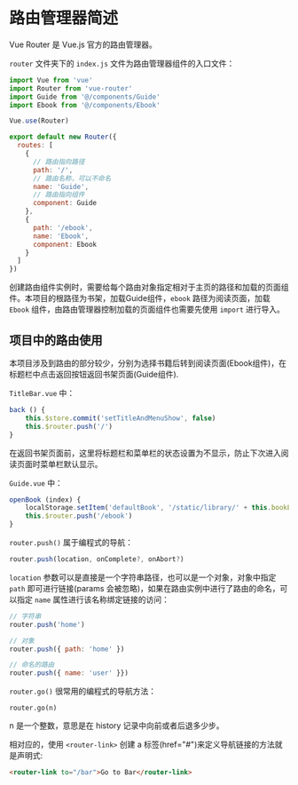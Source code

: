 # 路由管理器简述

Vue Router 是 Vue.js 官方的路由管理器。

`router` 文件夹下的 `index.js` 文件为路由管理器组件的入口文件：

```javascript
import Vue from 'vue'
import Router from 'vue-router'
import Guide from '@/components/Guide'
import Ebook from '@/components/Ebook'

Vue.use(Router)

export default new Router({
  routes: [
    {
      // 路由指向路径
      path: '/',
      // 路由名称，可以不命名
      name: 'Guide',
      // 路由指向组件
      component: Guide
    },
    {
      path: '/ebook',
      name: 'Ebook',
      component: Ebook
    }
  ]
})
```

创建路由组件实例时，需要给每个路由对象指定相对于主页的路径和加载的页面组件。本项目的根路径为书架，加载Guide组件，`ebook` 路径为阅读页面，加载 `Ebook` 组件，由路由管理器控制加载的页面组件也需要先使用 `import` 进行导入。

## 项目中的路由使用

本项目涉及到路由的部分较少，分别为选择书籍后转到阅读页面(Ebook组件)，在标题栏中点击返回按钮返回书架页面(Guide组件).

`TitleBar.vue` 中：

```javascript
back () {
    this.$store.commit('setTitleAndMenuShow', false)
    this.$router.push('/')
}
```

在返回书架页面前，这里将标题栏和菜单栏的状态设置为不显示，防止下次进入阅读页面时菜单栏默认显示。

`Guide.vue` 中：

```javascript
openBook (index) {
    localStorage.setItem('defaultBook', '/static/library/' + this.bookList[index] + '.epub')
    this.$router.push('/ebook')
}
```

`router.push()` 属于编程式的导航：

```javascript
router.push(location, onComplete?, onAbort?)
```

`location` 参数可以是直接是一个字符串路径，也可以是一个对象，对象中指定 `path` 即可进行链接(params 会被忽略)，如果在路由实例中进行了路由的命名，可以指定 `name` 属性进行该名称绑定链接的访问：

```javascript
// 字符串
router.push('home')

// 对象
router.push({ path: 'home' })

// 命名的路由
router.push({ name: 'user' }})
```

`router.go()` 很常用的编程式的导航方法：

```
router.go(n)
```

n 是一个整数，意思是在 history 记录中向前或者后退多少步。

相对应的，使用 `<router-link>` 创建 a 标签(href="#")来定义导航链接的方法就是声明式:

```html
<router-link to="/bar">Go to Bar</router-link>
```